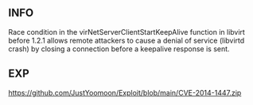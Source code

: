 INFO
----

Race condition in the virNetServerClientStartKeepAlive function in libvirt before 1.2.1 allows remote attackers to cause a denial of service (libvirtd crash) by closing a connection before a keepalive response is sent.

EXP
---

<https://github.com/JustYoomoon/Exploit/blob/main/CVE-2014-1447.zip>